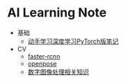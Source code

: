 # AI Learning Note

- 基础
    - [动手学习深度学习PyTorch版笔记](./动手学深度学习PyTorch版/README.md)
- CV
    - [faster-rcnn](faster-rcnn/faster-rcnn.md)
    - [openpose](openpose/openpose.md)
    - [数字图像处理相关知识](./Digital%20image%20processing/README.md)

